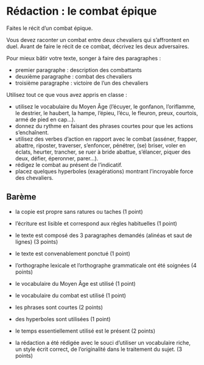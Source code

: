 # Rédaction : le combat épique

Faites le récit d’un combat épique.

Vous devez raconter un combat entre deux chevaliers qui s’affrontent en duel. Avant de faire le récit de ce combat, décrivez les deux adversaires.

Pour mieux bâtir votre texte, songer à faire des paragraphes :

- premier paragraphe : description des combattants
- deuxième paragraphe : combat des chevaliers
- troisième paragraphe : victoire de l’un des chevaliers

Utilisez tout ce que vous avez appris en classe :

- utilisez le vocabulaire du Moyen Âge (l’écuyer, le gonfanon, l’oriflamme, le destrier, le haubert, la hampe, l’épieu, l’écu, le fleuron, preux, courtois, armé de pied en cap...).
- donnez du rythme en faisant des phrases courtes pour que les actions s’enchaînent.
- utilisez des verbes d’action en rapport avec le combat (asséner, frapper, abattre, riposter, traverser, s’enfoncer, pénétrer, (se) briser, voler en éclats, heurter, trancher, se ruer à bride abattue, s’élancer, piquer des deux, défier, éperonner, parer...).
- rédigez le combat au présent de l’indicatif.
- placez quelques hyperboles (exagérations) montrant l’incroyable force des chevaliers.

## Barème

- la copie est propre sans ratures ou taches (1 point)
- l’écriture est lisible et correspond aux règles habituelles (1 point)

- le texte est composé des 3 paragraphes demandés (alinéas et saut de lignes) (3 points)
- le texte est convenablement ponctué (1 point)
- l’orthographe lexicale et l’orthographe grammaticale ont été soignées (4 points)

- le vocabulaire du Moyen Âge est utilisé (1 point)
- le vocabulaire du combat est utilisé (1 point)
- les phrases sont courtes (2 points)
- des hyperboles sont utilisées (1 point)
- le temps essentiellement utilisé est le présent (2 points)

- la rédaction a été rédigée avec le souci d’utiliser un vocabulaire riche, un style écrit correct, de l’originalité dans le traitement du sujet. (3 points)
